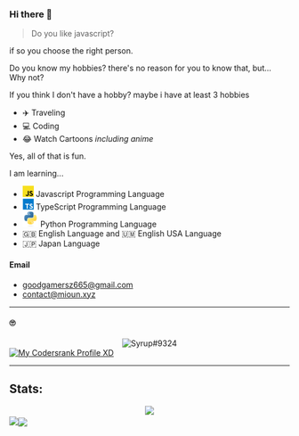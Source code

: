 ### Hi there 👋

> Do you like javascript?

if so you choose the right person.

Do you know my hobbies? there's no reason for you to know that, but... Why not?

If you think I don't have a hobby? maybe i have at least 3 hobbies
- ✈️ Traveling
- 💻 Coding
- 😂 Watch Cartoons      _including anime_

Yes, all of that is fun.

I am learning...
- <img height="20" width="20" src="./icons/javascript.svg" /> Javascript Programming Language
- <img height="20" width="20" src="./icons/typescript.svg" /> TypeScript Programming Language
- <img height="28" width="28" src="./icons/python.svg" /> Python Programming Language
- 🇬🇧 English Language and 🇺🇲 English USA Language
- 🇯🇵 Japan Language

#### Email
- goodgamersz665@gmail.com
- contact@mioun.xyz

---
#### 🙄
<div align="center">
<img src="https://discord.c99.nl/widget/theme-1/681843628317868049.png" alt="Syrup#9324">
</div>
<a href="https://profile.codersrank.io/user/syrup"><img alt="My Codersrank Profile XD" src="https://cr-ss-service.azurewebsites.net/api/ScreenShot?widget=summary&username=syrup&badges=3&show-avatar=true&style=--header-bg-color:%23000;--border-radius:10px;--branding-text-color:lightblue" /></a>

---

## Stats:  

<div align="center">
<img src="https://github-profile-trophy.vercel.app/?username=Syrup&theme=dracula&count_private=true">
</div>
<img align="left" src="https://github-readme-stats.vercel.app/api?username=syrup&show_icons=true&hide_border=true&theme=tokyonight">
<img align="center" src="https://github-readme-stats.vercel.app/api/top-langs/?username=Syrup&theme=tokyonight&hide=batchfile">
